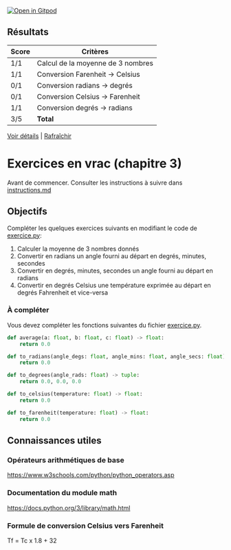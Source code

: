 [![Open in Gitpod](https://gitpod.io/button/open-in-gitpod.svg)](https://gitpod-redirect-0.herokuapp.com/)

































## Résultats
Score | Critères
--- | ---
1/1 | Calcul de la moyenne de 3 nombres
1/1 | Conversion Farenheit -> Celsius
0/1 | Conversion radians -> degrés
0/1 | Conversion Celsius -> Farenheit
1/1 | Conversion degrés -> radians
3/5 | **Total**

[Voir détails](./logs/tests_results.txt) | [Rafraîchir](../../)
# Exercices en vrac (chapitre 3)

Avant de commencer. Consulter les instructions à suivre dans [instructions.md](instructions.md)

## Objectifs

Compléter les quelques exercices suivants en modifiant le code de [exercice.py](exercice.py):

1. Calculer la moyenne de 3 nombres donnés
2. Convertir en radians un angle fourni au départ en degrés, minutes, secondes
3. Convertir en degrés, minutes, secondes un angle fourni au départ en radians
4. Convertir en degrés Celsius une température exprimée au départ en degrés Fahrenheit et vice-versa

### À compléter
Vous devez compléter les fonctions suivantes du fichier [exercice.py](exercice.py).

```python
def average(a: float, b: float, c: float) -> float:
    return 0.0

def to_radians(angle_degs: float, angle_mins: float, angle_secs: float) -> float:
    return 0.0

def to_degrees(angle_rads: float) -> tuple:
    return 0.0, 0.0, 0.0

def to_celsius(temperature: float) -> float:
    return 0.0

def to_farenheit(temperature: float) -> float:
    return 0.0
```

## Connaissances utiles

### Opérateurs arithmétiques de base
https://www.w3schools.com/python/python_operators.asp

### Documentation du module math
https://docs.python.org/3/library/math.html

### Formule de conversion Celsius vers Farenheit
Tf = Tc x 1.8 + 32
